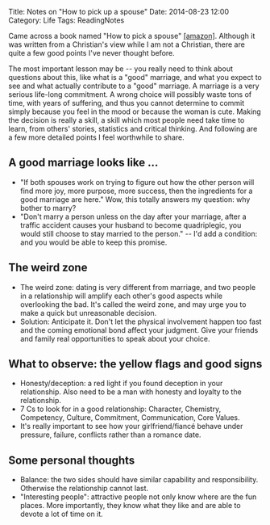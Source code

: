 Title: Notes on "How to pick up a spouse"
Date: 2014-08-23 12:00
Category: Life 
Tags: ReadingNotes

Came across a book named "How to pick a spouse" <a href="http://www.amazon.com/gp/product/0830769757/ref=as_li_tl?ie=UTF8&camp=1789&creative=390957&creativeASIN=0830769757&linkCode=as2&tag=complife01-20&linkId=P7E5GUTLUDJL5WJN" target="_blank">[amazon]</a>.
Although it was written from a Christian's view while I am not a Christian, there are quite a few good points I've never thought before.

The most important lesson may be -- you really need to think about questions about this, like what is a "good" marriage, and what you expect to see and what actually contribute to a "good" marriage.
A marriage is a very serious life-long commitment.
A wrong choice will possibly waste tons of time, with years of suffering, and thus you cannot determine to commit simply because you feel in the mood or because the woman is cute.
Making the decision is really a skill, a skill which most people need take time to learn, from others' stories, statistics and critical thinking.
And following are a few more detailed points I feel worthwhile to share.

## A good marriage looks like ...

* "If both spouses work on trying to figure out how the other person will find more joy, more purpose, more success, then the ingredients for a good marriage are here." Wow, this totally answers my question: why bother to marry?
* "Don't marry a person unless on the day after your marriage, after a traffic accident causes your husband to become quadriplegic, you would still choose to stay married to the person." -- I'd add a condition: and you would be able to keep this promise.

## The weird zone

* The weird zone: dating is very different from marriage, and two people in a relationship will amplify each other's good aspects while overlooking the bad. It's called the weird zone, and may urge you to make a quick but unreasonable decision.
* Solution: Anticipate it. Don't let the physical involvement happen too fast and the coming emotional bond affect your judgment. Give your friends and family real opportunities to speak about your choice.
 
## What to observe: the yellow flags and good signs

* Honesty/deception: a red light if you found deception in your relationship. Also need to be a man with honesty and loyalty to the relationship.
* 7 Cs to look for in a good relationship: Character, Chemistry, Competency, Culture, Commitment, Communication, Core Values.
* It's really important to see how your girlfriend/fiancé behave under pressure, failure, conflicts rather than a romance date.

## Some personal thoughts

* Balance: the two sides should have similar capability and responsibility. Otherwise the relationship cannot last.
* "Interesting people": attractive people not only know where are the fun places. More importantly, they know what they like and are able to devote a lot of time on it.
